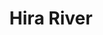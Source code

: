 ---
title: "Hira River"
title_bn: "হীরা নদী"
description: "The river came from North of Dhamrai and joined Gajikhali River and Bongshi River in Shingair."
---